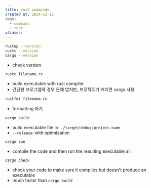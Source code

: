 ```yaml
---
title: rust commands
created at: 2024-12-12
tags:
  - command
  - rust
aliases:
---
```


```bash
rustup --version
rustc --version
cargo --version
```

- check version

```bash
rustc filename.rs
```

- build executable with rust compiler
- 간단한 프로그램의 경우 문제 없지만, 프로젝트가 커지면 cargo 사용

```bash
rustfmt filename.rs
```

- formatting 하기

```bash
cargo build
```

- build executable file in  `./target/debug/project-name`
- `--release`: with optimization

```bash
cargo run
```

- compile the code and then run the resulting executable all

```bash
cargo check
```

- check your code to make sure it compiles but doesn't produce an executable
- much faster than `cargo build`
